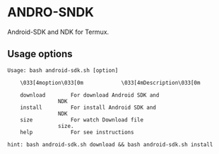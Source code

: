 # ANDRO-SNDK
Android-SDK and NDK for Termux.

## Usage options
```
Usage: bash android-sdk.sh [option]

	\033[4moption\033[0m			\033[4mDescription\033[0m

	download		For download Android SDK and 
				NDK
	install			For install Android SDK and 
				NDK
	size			For watch Download file
				size.
	help			For see instructions

hint: bash android-sdk.sh download && bash android-sdk.sh install
```
